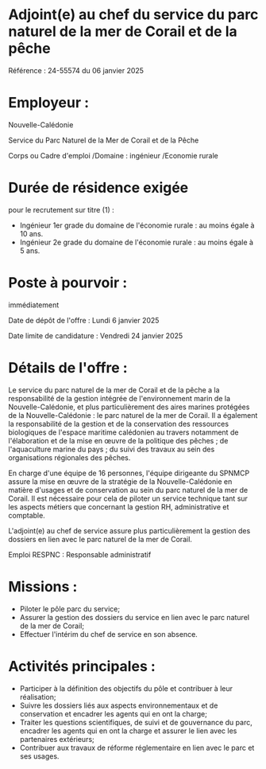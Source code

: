 # Adjoint(e) au chef du service du parc naturel de la mer de Corail et de la pêche

Référence : 24-55574 du 06 janvier 2025

# Employeur :

Nouvelle-Calédonie

Service du Parc Naturel de la Mer de Corail et de la Pêche

Corps ou Cadre d'emploi /Domaine : ingénieur /Economie rurale

# Durée de résidence exigée

pour le recrutement sur titre (1) :

- Ingénieur 1er grade du domaine de l'économie rurale : au moins égale à 10 ans.
- Ingénieur 2e grade du domaine de l'économie rurale : au moins égale à 5 ans.

# Poste à pourvoir :

immédiatement

Date de dépôt de l'offre : Lundi 6 janvier 2025

Date limite de candidature : Vendredi 24 janvier 2025

# Détails de l'offre :

Le service du parc naturel de la mer de Corail et de la pêche a la responsabilité de la gestion intégrée de l'environnement marin de la Nouvelle-Calédonie, et plus particulièrement des aires marines protégées de la Nouvelle-Calédonie : le parc naturel de la mer de Corail. Il a également la responsabilité de la gestion et de la conservation des ressources biologiques de l'espace maritime calédonien au travers notamment de l'élaboration et de la mise en œuvre de la politique des pêches ; de l'aquaculture marine du pays ; du suivi des travaux au sein des organisations régionales des pêches.

En charge d'une équipe de 16 personnes, l'équipe dirigeante du SPNMCP assure la mise en œuvre de la stratégie de la Nouvelle-Calédonie en matière d'usages et de conservation au sein du parc naturel de la mer de Corail. Il est nécessaire pour cela de piloter un service technique tant sur les aspects métiers que concernant la gestion RH, administrative et comptable.

L'adjoint(e) au chef de service assure plus particulièrement la gestion des dossiers en lien avec le parc naturel de la mer de Corail.

Emploi RESPNC : Responsable administratif

# Missions :

- Piloter le pôle parc du service;
- Assurer la gestion des dossiers du service en lien avec le parc naturel de la mer de Corail;
- Effectuer l'intérim du chef de service en son absence.

# Activités principales :

- Participer à la définition des objectifs du pôle et contribuer à leur réalisation;
- Suivre les dossiers liés aux aspects environnementaux et de conservation et encadrer les agents qui en ont la charge;
- Traiter les questions scientifiques, de suivi et de gouvernance du parc, encadrer les agents qui en ont la charge et assurer le lien avec les partenaires extérieurs;
- Contribuer aux travaux de réforme réglementaire en lien avec le parc et ses usages.